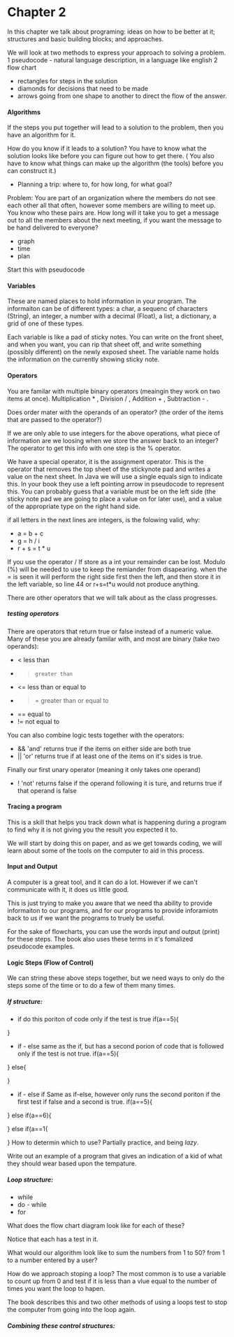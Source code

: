 # Chapter 2

In this chapter we talk about programing: ideas on how to be better at it; structures and basic building blocks; and approaches.

We will look at two methods to express your approach to solving a problem.
1 pseudocode - natural language description, in a language like english
2 flow chart
  * rectangles for steps in the solution
  * diamonds for decisions that need to be made
  * arrows going from one shape to another to direct the flow of the answer.


#### Algorithms 
If the steps you put together will lead to a solution to the problem, then you have an algorithm for it.

How do you know if it leads to a solution?  You have to know what the solution looks like before you can figure out how to get there.  ( You also have to know what things can make up the algorithm (the tools) before you can construct it.)
  * Planning a trip: where to, for how long, for what goal?
  
Problem:
  You are part of an organization where the members do not see each other all that often, however some members are willing to meet up.  You know who these pairs are.  How long will it take you to get a message out to all the members about the next meeting, if you want the message to be hand delivered to everyone?
  * graph
  * time
  * plan
  
  Start this with pseudocode
  
#### Variables
These are named places to hold information in your program.  The informaiton can be of different types: a char, a sequenc of characters (String), an integer, a number with a decimal (Float), a list, a dictionary, a grid of one of these types.

Each variable is like a pad of sticky notes.  You can write on the front sheet, and when you want, you can rip that sheet off, and write something (possibly different) on the newly exposed sheet.  The variable name holds the information on the currently showing sticky note.

#### Operators
You are familar with multiple binary operators (meaingin they work on two items at once).  Multiplication * , Division / , Addition + , Subtraction - .

Does order mater with the operands of an operator?  (the order of the items that are passed to the operator?)

If we are only able to use integers for the above operations, what piece of information are we loosing when we store the answer back to an integer?  The operator to get this info with one step is the % operator.

We have a special operator, it is the assignment operator.  This is the operator that removes the top sheet of the stickynote pad and writes a value on the next sheet.  In Java we will use a single equals sign to indicate this.  In your book they use a left pointing arrow in pseudocode to represent this.  You can probably guess that a variable must be on the left side (the sticky note pad we are going to place a value on for later use), and a value of the appropriate type on the right hand side.

if all letters in the next lines are integers, is the folowing valid, why:
  * a = b + c
  * g = h / i
  * r + s = t * u

If you use the operator / If store as a int your remainder can be lost. Modulo (%) will be needed to use to keep the remiander from disapearing.
when the = is seen it will perform the right side first then the left, and then store it in the left variable, so line 44 or r+s=t*u would not produce anything.

There are other operators that we will talk about as the class progresses.

##### testing operators
There are operators that return true or false instead of a numeric value.  Many of these you are already familar with, and most are binary (take two operands):
  * <     less than
  * >     greater than
  * <=    less than or equal to
  * >=    greater than  or equal to
  * ==    equal to
  * !=    not equal to
  
You can also combine logic tests together with the operators:
  * &&    'and' returns true if the items on either side are both true
  * ||    'or'  returns true if at least one of the items on it's sides is true.
  
Finally our first unary operator (meaning it only takes one operand)
  * !     'not' returns false if the operand following it is ture, and returns true if that operand is false
  
#### Tracing a program
This is a skill that helps you track down what is happening during a program to find why it is not giving you the result you expected it to.

We will start by doing this on paper, and as we get towards coding, we will learn about some of the tools on the computer to aid in this process.
  


#### Input and Output
A computer is a great tool, and it can do a lot.  However if we can't communicate with it, it does us little good.

This is just trying to make you aware that we need tha ability to provide informaiton to our programs, and for our programs to provide inforamiotn back to us if we want the programs to truely be useful.

For the sake of flowcharts, you can use the words input and output (print) for these steps.  The book also uses these terms in it's fomalized pseudocode examples.

#### Logic Steps  (Flow of Control)
We can string these above steps together, but we need ways to only do the steps some of the time or to do a few of them many times.

##### If structure:
  * if                 do this poriton of code only if the test is true
  if(a==5){
  
  }
  
  * if - else          same as the if, but has a second porion of code that is followed only if the test is not true.
  if(a==5){
  
  }
  else{
  
  }
  
  * if - else if       Same as if-else, however only runs the second poriton if the first test if false and a second is true.
  if(a==5){
  
  }
  else if(a==6){
  
  }
  else if(a==1{
  
  
  }
How to determin which to use?  Partially practice, and being *lazy*.

Write out an example of a program that gives an indication of a kid of what they should wear based upon the tempature.

##### Loop structure:
  * while
  * do - while
  * for

What does the flow chart diagram look like for each of these?

Notice that each has a test in it.

What would our algorithm look like to sum the numbers from 1 to 50?  from 1 to a number entered by a user?

How do we approach stoping a loop?  The most common is to use a variable to count up from 0 and test if it is less than a vlue equal to the number of times you want the loop to hapen.

The book describes this and two other methods of using a loops test to stop the computer from going into the loop again.

##### Combining these control structures:

